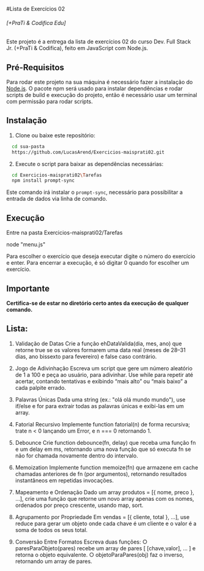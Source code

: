#Lista de Exercícios 02

###### [+PraTi & Codifica Edu]

Este projeto é a entrega da lista de exercícios 02 do curso Dev. Full Stack Jr. (+PraTi & Codifica), feito em JavaScript com Node.js.


## Pré-Requisitos

Para rodar este projeto na sua máquina é necessário fazer a instalação do [Node.js](https://nodejs.org/en). O pacote npm será usado para instalar dependências e rodar scripts de build e execução do projeto, então é necessário usar um terminal com permissão para rodar scripts.

## Instalação

1. Clone ou baixe este repositório:

```bash
  cd sua-pasta
  https://github.com/LucasArend/Exercicios-maisprati02.git
```

2. Execute o script para baixar as dependências necessárias:

```sh
  cd Exercicios-maisprati02\Tarefas
  npm install prompt-sync
```

Este comando irá instalar o `prompt-sync`, necessário para possibilitar a entrada de dados via linha de comando.

## Execução

Entre na pasta Exercicios-maisprati02/Tarefas

node "menu.js"

Para escolher o exercício que deseja executar digite o número do exercício e enter. Para encerrar a execução, é só digitar 0 quando for escolher um exercício.



## Importante

**Certifica-se de estar no diretório certo antes da execução de qualquer comando.**

## Lista:


1. Validação de Datas
Crie a função ehDataValida(dia, mes, ano) que retorne true se os valores
formarem uma data real (meses de 28–31 dias, ano bissexto para
fevereiro) e false caso contrário.

2. Jogo de Adivinhação
Escreva um script que gere um número aleatório de 1 a 100 e peça ao
usuário, para adivinhar. Use while para repetir até acertar, contando
tentativas e exibindo “mais alto” ou “mais baixo” a cada palpite errado.

3. Palavras Únicas
Dada uma string (ex.: "olá olá mundo mundo"), use if/else e for para extrair
todas as palavras únicas e exibi-las em um array.


4. Fatorial Recursivo
Implemente function fatorial(n) de forma recursiva; trate n < 0 lançando
um Error, e n === 0 retornando 1.

5. Debounce
Crie function debounce(fn, delay) que receba uma função fn e um delay
em ms, retornando uma nova função que só executa fn se não for
chamada novamente dentro do intervalo.

6. Memoization
Implemente function memoize(fn) que armazene em cache chamadas
anteriores de fn (por argumentos), retornando resultados instantâneos em
repetidas invocações.

7. Mapeamento e Ordenação
Dado um array produtos = [{ nome, preco }, …], crie uma função que
retorne um novo array apenas com os nomes, ordenados por preço
crescente, usando map, sort.

8. Agrupamento por Propriedade
Em vendas = [{ cliente, total }, …], use reduce para gerar um objeto onde
cada chave é um cliente e o valor é a soma de todos os seus total.

9. Conversão Entre Formatos
Escreva duas funções:
○ paresParaObjeto(pares) recebe um array de pares [ [chave,valor], … ] e retorna o objeto equivalente.
○ objetoParaPares(obj) faz o inverso, retornando um array de pares.
